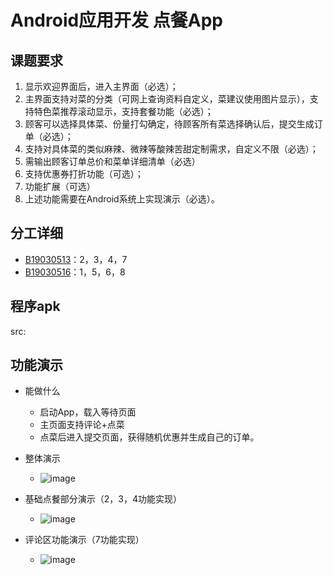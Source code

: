 #  Android应用开发 点餐App
## 课题要求
1. 显示欢迎界面后，进入主界面（必选）；
2. 主界面支持对菜的分类（可网上查询资料自定义，菜建议使用图片显示），支持特色菜推荐滚动显示，支持套餐功能（必选）；
3. 顾客可以选择具体菜、份量打勾确定，待顾客所有菜选择确认后，提交生成订单（必选）；
4. 支持对具体菜的类似麻辣、微辣等酸辣苦甜定制需求，自定义不限（必选）；
5. 需输出顾客订单总价和菜单详细清单（必选）
6. 支持优惠券打折功能（可选）；
7. 功能扩展（可选）
8. 上述功能需要在Android系统上实现演示（必选）。
## 分工详细
- [B19030513](https://github.com/Schiz0mania)：2，3，4，7
- [B19030516](https://github.com/qiweipika)：1，5，6，8
## 程序apk
src:

## 功能演示
- 能做什么
	- 启动App，载入等待页面
	- 主页面支持评论+点菜
	- 点菜后进入提交页面，获得随机优惠并生成自己的订单。

- 整体演示
	 - ![image](./gifs/完整测试.gif)
- 基础点餐部分演示（2，3，4功能实现）
	- ![image](./gifs/B19030513主体测试.gif)
- 评论区功能演示（7功能实现）
	- ![image](./gifs/B19030513评论测试.gif)

## 


   



